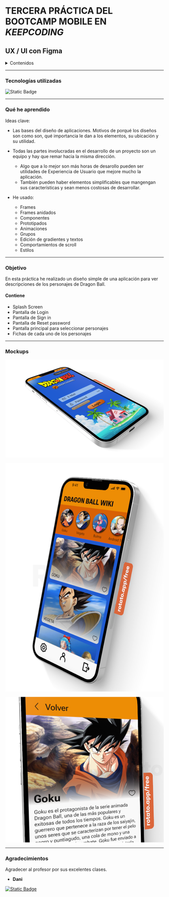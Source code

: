 # TERCERA PRÁCTICA DEL BOOTCAMP MOBILE EN *KEEPCODING*
## UX / UI con Figma

<details>
  <summary>Contenidos</summary>
  <ol>
    <li><a href="#tecnologías-utilizadas">Stack - Tecnologías utilizadas</a></li>
    <li><a href="#qué-he-aprendido">Qué he aprendido</a></li>
    <li><a href="#objetivo">Objetivo práctica</li>
    <li><a href="#mockups">Mockups</li>
    <li><a href="#agradecimientos">Agradecimientos</a></li>
  </ol>
</details>

---
### Tecnologías utilizadas
![Static Badge](https://img.shields.io/badge/figma-black?style=for-the-badge&logo=figma&logoColor=white)

---
### Qué he aprendido

Ideas clave:

- Las bases del diseño de aplicaciones. Motivos de porqué los diseños son como son, qué importancia le dan a los elementos, su ubicación y su utilidad.

- Todas las partes involucradas en el desarrollo de un proyecto son un equipo y hay que remar hacia la misma dirección.
  - Algo que a lo mejor son más horas de desarollo pueden ser utilidades de Experiencia de Usuario que mejore mucho la aplicación.
  - También pueden haber elementos simplificables que mangengan sus características y sean menos costosas de desarrollar.
- He usado:
  - Frames
  - Frames anidados
  - Componentes
  - Prototipados
  - Animaciones
  - Grupos
  - Edición de gradientes y textos
  - Comportamientos de scroll
  - Estilos

---
### Objetivo

En esta práctica he realizado un diseño simple de una aplicación para ver descripciones de los personajes de Dragon Ball.

#### Contiene

- Splash Screen
- Pantalla de Login
- Pantalla de Sign in
- Pantalla de Reset password
- Pantalla principal para seleccionar personajes
- Fichas de cada uno de los personajes

---
### Mockups

![Mockup1](https://github.com/Marcnava/Practica-UX-UI/blob/main/Images/Captura%20de%20pantalla%202023-07-21%20a%20las%201.41.22.png?raw=true)

![Mockup2](https://github.com/Marcnava/Practica-UX-UI/blob/main/Images/Captura%20de%20pantalla%202023-07-21%20a%20las%201.45.16.png?raw=true)

![Mockup3](https://github.com/Marcnava/Practica-UX-UI/blob/main/Images/Captura%20de%20pantalla%202023-07-21%20a%20las%201.47.24.png?raw=true)

---
### Agradecimientos

Agradecer al profesor por sus excelentes clases.

- **Dani**

<a href="https://www.linkedin.com/in/danisoler/" target="_blank"><img alt="Static Badge" src="https://img.shields.io/badge/linkedin-0072b1?style=for-the-badge&logo=linkedin&logoColor=white"></a>
